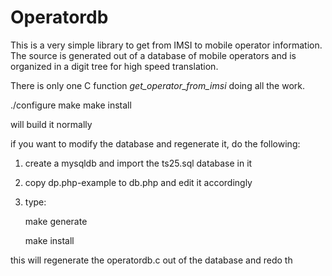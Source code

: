 # Operatordb #


This is a very simple library to get from IMSI to mobile operator information. The source is generated out of a database of mobile operators and is organized in a digit tree for high speed translation.

There is only one C function *get_operator_from_imsi* doing all the work.


./configure
make
make install

will build it normally

if you want to modify the database and regenerate it, do the following:

1. create a mysqldb and import the ts25.sql database in it
2. copy dp.php-example to db.php and edit it accordingly
3. type:
    
    make generate
    
    make install

this will regenerate the operatordb.c out of the database and redo th